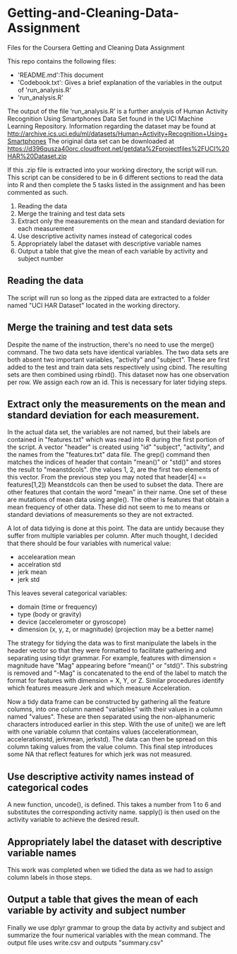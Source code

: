 # Getting-and-Cleaning-Data-Assignment
Files for the Coursera Getting and Cleaning Data Assignment

This repo contains the following files:
- 'README.md':This document
- 'Codebook.txt': Gives a brief explanation of the variables in the output of 'run_analysis.R'
- 'run_analysis.R'

The output of the file ‘run_analysis.R’ is a further analysis of Human Activity Recognition Using Smartphones Data Set found in the UCI Machine Learning Repository. Information regarding the dataset may be found at
http://archive.ics.uci.edu/ml/datasets/Human+Activity+Recognition+Using+Smartphones 
The original data set can be downloaded at 
https://d396qusza40orc.cloudfront.net/getdata%2Fprojectfiles%2FUCI%20HAR%20Dataset.zip

If this .zip file is extracted into your working directory, the script will run. 
This script can be considered to be in 6 different sections to read the data into R and then complete the 5 tasks listed in the assignment and has been commented as such. 

1. Reading the data
2. Merge the training and test data sets
3. Extract only the measurements on the mean and standard deviation for each measurement
4. Use descriptive activity names instead of categorical codes
5. Appropriately label the dataset with descriptive variable names
6. Output a table that give the mean of each variable by activity and subject number

## Reading the data
The script will run so long as the zipped data are extracted to a folder named "UCI HAR Dataset" located in the working directory. 

## Merge the training and test data sets
Despite the name of the instruction, there's no need to use the merge() command. The two data sets have identical variables. The two data sets are both absent two important variables, "activity" and "subject". These are first added to the test and train data sets respectively using cbind. The resulting sets are then combined using rbind(). 
This dataset now has one observation per row. We assign each row an id. This is necessary for later tidying steps. 

## Extract only the measurements on the mean and standard deviation for each measurement. 
In the actual data set, the variables are not named, but their labels are contained in "features.txt" which was read into R during the first portion of the script. A vector "header" is created using "id" "subject", "activity", and the names from the "features.txt" data file. The grep() command then matches the indices of header that contain "mean()" or "std()" and stores the result to "meanstdcols". (the values 1, 2, are the first two elements of this vector. From the previous step you may noted that header[4] == features[1,2]) Meanstdcols can then be used to subset the data. 
There are other features that contain the word "mean" in their name. One set of these are mutations of mean data using angle(). The other is features that obtain a mean frequency of other data. These did not seem to me to means or standard deviations of measurements so they are not extracted. 

A lot of data tidying is done at this point. The data are untidy because they suffer from multiple variables per column. After much thought, I decided that there should be four variables with numerical value: 
- accelearation mean 
- accelration std 
- jerk mean 
- jerk std 

This leaves several categorical variables:
- domain (time or frequency)
- type (body or gravity)
- device (accelerometer or gyroscope)
- dimension (x, y, z, or magnitude) (projection may be a better name)

The strategy for tidying the data was to first manipulate the labels in the header vector so that they were formatted to facilitate gathering and separating using tidyr grammar. For example, features with dimension = magnitude have "Mag" appearing before "mean()" or "std()". This substring is removed and "-Mag" is concatenated to the end of the label to match the format for features with dimension = X, Y, or Z. Similar procedures identify which features measure Jerk and which measure Acceleration. 

Now a tidy data frame can be constructed by gathering all the feature columns, into one column named "variables" with their values in a column named "values". These are then separated using the non-alphanumeric characters introduced earlier in this step. With the use of unite() we are left with one variable column that contains values (accelerationmean, accelerationstd, jerkmean, jerkstd). The data can then be spread on this column taking values from the value column. This final step introduces some NA that reflect features for which jerk was not measured. 

## Use descriptive activity names instead of categorical codes
A new function, uncode(), is defined. This takes a number from 1 to 6 and substitutes the corresponding activity name. sapply() is then used on the activity variable to achieve the desired result. 

## Appropriately label the dataset with descriptive variable names
This work was completed when we tidied the data as we had to assign column labels in those steps. 

## Output a table that gives the mean of each variable by activity and subject number
Finally we use dplyr grammar to group the data by activity and subject and summarize the four numerical variables with the mean command. The output file uses write.csv and outputs "summary.csv"
